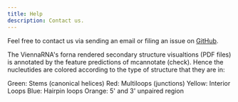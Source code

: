 ```yaml
---
title: Help
description: Contact us.
---
```

  
  
  
  
Feel free to contact us via sending an email or filing an issue on [GitHub](https://github.com/Benjamin-Lee/viroiddb).


The ViennaRNA's forna rendered secondary structure visualtions (PDF files) is annotated by the feature predictions of mcannotate (check). Hence the nucleutides are colored according to the type of structure that they are in:

Green: Stems (canonical helices)
Red: Multiloops (junctions)
Yellow: Interior Loops
Blue: Hairpin loops
Orange: 5' and 3' unpaired region
